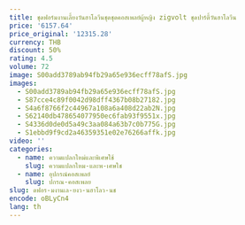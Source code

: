 ```yaml
---
title: ชุดฟอร์มงานเลี้ยงวันฮาโลวีนชุดชุดคอสเพลย์ผู้หญิง zigvolt ชุดปาร์ตี้วันฮาโลวีน
price: '6157.64'
price_original: '12315.28'
currency: THB
discount: 50%
rating: 4.5
volume: 72
image: S00add3789ab94fb29a65e936ecff78afS.jpg
images:
  - S00add3789ab94fb29a65e936ecff78afS.jpg
  - S87cce4c89f0042d98dff4367b08b27182.jpg
  - S4a6f8766f2c44967a108a6a408d22ab2N.jpg
  - S62140db478654077950ec6fab93f9551x.jpg
  - S4336d0de0d5a49c3aa084a63b7c0b775G.jpg
  - S1ebbd9f9cd2a46359351e02e76266affk.jpg
video: ''
categories:
  - name: ความแปลกใหม่และพิเศษใช้
    slug: ความแปลกใหม-และพ-เศษใช
  - name: อุปกรณ์คอสเพลย์
    slug: ปกรณ-คอสเพลย
slug: ดฟอร-มงานเล-ยงว-นฮาโลว-นช
encode: oBLyCn4
lang: th
---
```

  